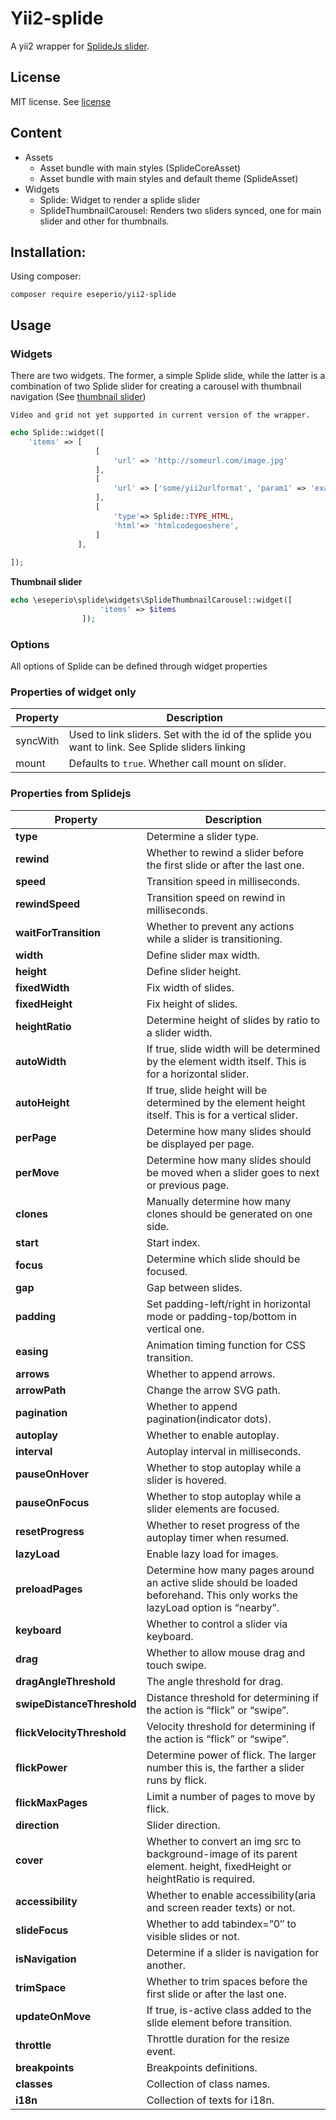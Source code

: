 # Yii2-splide
 
A yii2 wrapper for [SplideJs slider](https://github.com/Splidejs/splide).

## License 
MIT license. See [license](license.md)
## Content
- Assets
    - Asset bundle with main styles (SplideCoreAsset)
    - Asset bundle with main styles and default theme (SplideAsset)
- Widgets
    - Splide: Widget to render a splide slider
    - SplideThumbnailCarousel: Renders two sliders synced, one for main slider and other for thumbnails. 

## Installation:

Using composer:

`composer require eseperio/yii2-splide`


## Usage

### Widgets

There are two widgets. The former, a simple Splide slide, while the latter is a combination of two Splide slider for creating
a carousel with thumbnail navigation (See [thumbnail slider](https://splidejs.com/thumbnail-slider/))

    Video and grid not yet supported in current version of the wrapper.
```PHP
echo Splide::widget([
    'items' => [
                   [
                       'url' => 'http://someurl.com/image.jpg'
                   ],
                   [
                       'url' => ['some/yii2urlformat', 'param1' => 'example']
                   ],
                   [
                       'type'=> Splide::TYPE_HTML,
                       'html'=> 'htmlcodegoeshere',
                   ]
               ],
   
]);
```

**Thumbnail slider**

```php
echo \eseperio\splide\widgets\SplideThumbnailCarousel::widget([
                    'items' => $items
                ]);
```

### Options

All options of Splide can be defined through widget properties

### Properties of widget only
|Property|Description|
|--------|-----------|
|syncWith|Used to link sliders. Set with the id of the splide you want to link. See Splide sliders linking|
|mount|Defaults to `true`. Whether call mount on slider. 

### Properties from Splidejs
|Property|Description|
|--------|-----------|
|**type**|Determine a slider type.|
|**rewind**|Whether to rewind a slider before the first slide or after the last one.|
|**speed**|Transition speed in milliseconds.|
|**rewindSpeed**|Transition speed on rewind in milliseconds.|
|**waitForTransition**|Whether to prevent any actions while a slider is transitioning.|
|**width**|Define slider max width.|
|**height**|Define slider height.|
|**fixedWidth**|Fix width of slides.|
|**fixedHeight**|Fix height of slides.|
|**heightRatio**|Determine height of slides by ratio to a slider width.|
|**autoWidth**|If true, slide width will be determined by the element width itself. This is for a horizontal slider.|
|**autoHeight**|If true, slide height will be determined by the element height itself. This is for a vertical slider.|
|**perPage**|Determine how many slides should be displayed per page.|
|**perMove**|Determine how many slides should be moved when a slider goes to next or previous page.|
|**clones**|Manually determine how many clones should be generated on one side.|
|**start**|Start index.|
|**focus**|Determine which slide should be focused.|
|**gap**|Gap between slides.|
|**padding**|Set padding-left/right in horizontal mode or padding-top/bottom in vertical one.|
|**easing**|Animation timing function for CSS transition.|
|**arrows**|Whether to append arrows.|
|**arrowPath**|Change the arrow SVG path.|
|**pagination**|Whether to append pagination(indicator dots).|
|**autoplay**|Whether to enable autoplay.|
|**interval**|Autoplay interval in milliseconds.|
|**pauseOnHover**|Whether to stop autoplay while a slider is hovered.|
|**pauseOnFocus**|Whether to stop autoplay while a slider elements are focused.|
|**resetProgress**|Whether to reset progress of the autoplay timer when resumed.|
|**lazyLoad**|Enable lazy load for images.|
|**preloadPages**|Determine how many pages around an active slide should be loaded beforehand. This only works the lazyLoad option is “nearby”.|
|**keyboard**|Whether to control a slider via keyboard.|
|**drag**|Whether to allow mouse drag and touch swipe.|
|**dragAngleThreshold**|The angle threshold for drag.|
|**swipeDistanceThreshold**|Distance threshold for determining if the action is “flick” or “swipe”.|
|**flickVelocityThreshold**|Velocity threshold for determining if the action is “flick” or “swipe”.|
|**flickPower**|Determine power of flick. The larger number this is, the farther a slider runs by flick.|
|**flickMaxPages**|Limit a number of pages to move by flick.|
|**direction**|Slider direction.|
|**cover**|Whether to convert an img src to background-image of its parent element. height, fixedHeight or heightRatio is required.|
|**accessibility**|Whether to enable accessibility(aria and screen reader texts) or not.|
|**slideFocus**|Whether to add tabindex=”0″ to visible slides or not.|
|**isNavigation**|Determine if a slider is navigation for another.|
|**trimSpace**|Whether to trim spaces before the first slide or after the last one.|
|**updateOnMove**|If true, is-active class added to the slide element before transition.|
|**throttle**|Throttle duration for the resize event.|
|**breakpoints**|Breakpoints definitions.|
|**classes**|Collection of class names.|
|**i18n**|Collection of texts for i18n.|
